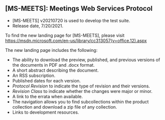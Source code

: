 ## [MS-MEETS]: Meetings Web Services Protocol
- [MS-MEETS] v20210720 is used to develop the test suite.
- Release date, 7/20/2021.


To find the new landing page for [MS-MEETS], please visit https://msdn.microsoft.com/en-us/library/cc313057(v=office.12).aspx

The new landing page includes the following:
- The ability to download the preview, published, and previous versions of the documents in PDF and .docx format.
- A short abstract describing the document.
- An RSS subscription.
- Published dates for each version.
- *Protocol Revision* to indicate the type of revision and their versions.
- *Revision Class* to indicate whether the changes were major or minor.
- A link to the errata when available.
- The navigation allows you to find subcollections within the product collection and download a zip file of any collection.
- Links to development resources.